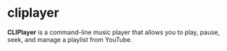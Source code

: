 # cliplayer
**CLIPlayer** is a command-line music player that allows you to play, pause, seek, and manage a playlist from YouTube.

